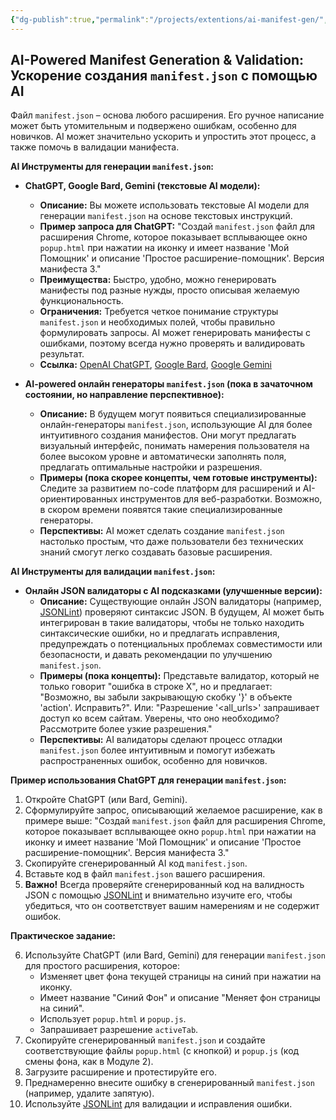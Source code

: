 ```yaml
---
{"dg-publish":true,"permalink":"/projects/extentions/ai-manifest-gen/","dgPassFrontmatter":true}
---
```



## AI-Powered Manifest Generation & Validation: Ускорение создания `manifest.json` с помощью AI

Файл `manifest.json` – основа любого расширения. Его ручное написание может быть утомительным и подвержено ошибкам, особенно для новичков. AI может значительно ускорить и упростить этот процесс, а также помочь в валидации манифеста.

**AI Инструменты для генерации `manifest.json`:**

*   **ChatGPT, Google Bard, Gemini (текстовые AI модели):**
    *   **Описание:**  Вы можете использовать текстовые AI модели для генерации `manifest.json` на основе текстовых инструкций.
    *   **Пример запроса для ChatGPT:** "Создай `manifest.json` файл для расширения Chrome, которое показывает всплывающее окно `popup.html` при нажатии на иконку и имеет название 'Мой Помощник' и описание 'Простое расширение-помощник'. Версия манифеста 3."
    *   **Преимущества:**  Быстро, удобно, можно генерировать манифесты под разные нужды, просто описывая желаемую функциональность.
    *   **Ограничения:**  Требуется четкое понимание структуры `manifest.json` и необходимых полей, чтобы правильно формулировать запросы. AI может генерировать манифесты с ошибками, поэтому всегда нужно проверять и валидировать результат.
    *   **Ссылка:** [OpenAI ChatGPT](https://chat.openai.com/), [Google Bard](https://bard.google.com/), [Google Gemini](https://gemini.google.com/)

*   **AI-powered онлайн генераторы `manifest.json` (пока в зачаточном состоянии, но направление перспективное):**
    *   **Описание:**  В будущем могут появиться специализированные онлайн-генераторы `manifest.json`, использующие AI для более интуитивного создания манифестов. Они могут предлагать визуальный интерфейс, понимать намерения пользователя на более высоком уровне и автоматически заполнять поля, предлагать оптимальные настройки и разрешения.
    *   **Примеры (пока скорее концепты, чем готовые инструменты):**  Следите за развитием no-code платформ для расширений и AI-ориентированных инструментов для веб-разработки. Возможно, в скором времени появятся такие специализированные генераторы.
    *   **Перспективы:**  AI может сделать создание `manifest.json` настолько простым, что даже пользователи без технических знаний смогут легко создавать базовые расширения.

**AI Инструменты для валидации `manifest.json`:**

*   **Онлайн JSON валидаторы с AI подсказками (улучшенные версии):**
    *   **Описание:**  Существующие онлайн JSON валидаторы (например, [JSONLint](https://jsonlint.com/)) проверяют синтаксис JSON. В будущем, AI может быть интегрирован в такие валидаторы, чтобы не только находить синтаксические ошибки, но и предлагать исправления, предупреждать о потенциальных проблемах совместимости или безопасности, и давать рекомендации по улучшению `manifest.json`.
    *   **Примеры (пока концепты):**  Представьте валидатор, который не только говорит "ошибка в строке X", но и предлагает: "Возможно, вы забыли закрывающую скобку '}' в объекте 'action'. Исправить?". Или: "Разрешение '<all_urls>' запрашивает доступ ко всем сайтам. Уверены, что оно необходимо? Рассмотрите более узкие разрешения."
    *   **Перспективы:**  AI валидаторы сделают процесс отладки `manifest.json` более интуитивным и помогут избежать распространенных ошибок, особенно для новичков.

**Пример использования ChatGPT для генерации `manifest.json`:**

1.  Откройте ChatGPT (или Bard, Gemini).
2.  Сформулируйте запрос, описывающий желаемое расширение, как в примере выше: "Создай `manifest.json` файл для расширения Chrome, которое показывает всплывающее окно `popup.html` при нажатии на иконку и имеет название 'Мой Помощник' и описание 'Простое расширение-помощник'. Версия манифеста 3."
3.  Скопируйте сгенерированный AI код `manifest.json`.
4.  Вставьте код в файл `manifest.json` вашего расширения.
5.  **Важно!**  Всегда проверяйте сгенерированный код на валидность JSON с помощью [JSONLint](https://jsonlint.com/) и внимательно изучите его, чтобы убедиться, что он соответствует вашим намерениям и не содержит ошибок.

**Практическое задание:**

6.  Используйте ChatGPT (или Bard, Gemini) для генерации `manifest.json` для простого расширения, которое:
    *   Изменяет цвет фона текущей страницы на синий при нажатии на иконку.
    *   Имеет название "Синий Фон" и описание "Меняет фон страницы на синий".
    *   Использует `popup.html` и `popup.js`.
    *   Запрашивает разрешение `activeTab`.
7.  Скопируйте сгенерированный `manifest.json` и создайте соответствующие файлы `popup.html` (с кнопкой) и `popup.js` (код смены фона, как в Модуле 2).
8.  Загрузите расширение и протестируйте его.
9.  Преднамеренно внесите ошибку в сгенерированный `manifest.json` (например, удалите запятую).
10.  Используйте [JSONLint](https://jsonlint.com/) для валидации и исправления ошибки.
